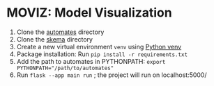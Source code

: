# MOVIZ: Model Visualization

1. Clone the [automates](https://github.com/ml4ai/automates) directory
2. Clone the [skema](https://github.com/ml4ai/skema) directory
3. Create a new virtual environment `venv` using [Python venv](https://docs.python.org/3/library/venv.html)
4. Package installation: Run `pip install -r requirements.txt`
5. Add the path to automates in PYTHONPATH: `export PYTHONPATH="/path/to/automates"`
6. Run `flask --app main run` ; the project will run on localhost:5000/
